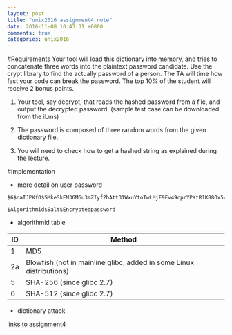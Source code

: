 ```yaml
---
layout: post
title: "unix2016 assignment4 note"
date: 2016-11-08 10:43:31 +0800
comments: true
categories: unix2016
---
```


#Requirements
Your tool will load this dictionary into memory, and tries to concatenate three words into the plaintext password candidate. Use the crypt library to find the actually password of a person. The TA will time how fast your code can break the password. The top 10% of the student will receive 2 bonus points.

<!--more-->
1. Your tool, say decrypt, that reads the hashed password from a file, and output the decrypted password. (sample test case can be downloaded from the iLms)

2. The password is composed of three random words from the given dictionary file.

3. You will need to check how to get a hashed string as explained during the lecture.

#Implementation

- more detail on user password

```
$6$naIJPKfO$SMkeSkFM36M6u3mZIyf2hAtt31WxuYtoTwLMjF9Fv49cprYPKtR1K88Ox5xvQdLdoBrAOmCnomRvaHc7VDiqQ0
```
```
$Algorithmid$Salt$Encryptedpassword
```

- algorithmid table

|ID  | Method|
|----|-------|
|1   | MD5|
|2a  | Blowfish (not in mainline glibc; added in some Linux distributions)|
|5   | SHA-256 (since glibc 2.7)|
|6   | SHA-512 (since glibc 2.7)|

- dictionary attack

[links to assignment4](https://github.com/king4sam/nthu-unix2016/tree/master/assignment4)